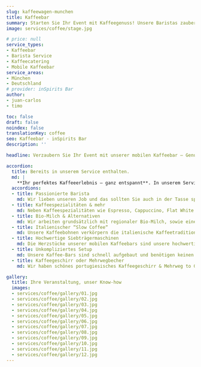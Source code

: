 ```yaml
---
slug: kaffeewagen-munchen
title: Kaffeebar
summary: Starten Sie Ihr Event mit Kaffeegenuss! Unsere Baristas zaubern einzigartige Kreationen für jeden Anlass. Kaffeehausflair für Ihre Veranstaltung.
image: services/coffee/stage.jpg

# price: null
service_types:
- Kaffeebar
- Barista Service
- Kaffeecatering
- Mobile Kaffeebar
service_areas:
- München
- Deutschland
# provider: inSpirits Bar
author:
- juan-carlos
- timo

toc: false
draft: false
noindex: false
translationKey: coffee
seo: Kaffeebar - inSpirits Bar
description: ''

headline: Verzaubern Sie Ihr Event mit unserer mobilen Kaffeebar – Genuss und Erlebnis in einem!

accordion:
  title: Bereits in unserem Service enthalten.
  md: |
    **Ihr perfektes Kaffeeerlebnis – ganz entspannt**. In unserem Service-Paket ist alles enthalten, was Sie für den perfekten Kaffeegenuss benötigen: Von erlesenen Kaffeespezialitäten über hochwertiges Equipment bis hin zum professionellen Auf- und Abbau und unserem erfahrenen Barista-Personal. Genießen Sie Ihre Veranstaltung – wir übernehmen die komplette Organisation rund um den Kaffee.
  accordions:
  - title: Passionierte Barista
    md: Wir lieben unseren Job und das sollten Sie auch in der Tasse spüren! Unsere Baristas sind pro Aktiv und geben immer ihr Bestes, um Sie und die Gäste mit leckeren Heißgetränken zu verwöhnen.
  - title: Kaffeespezialitäten & mehr
    md: Neben Kaffeespezialitäten wie Espresso, Cappuccino, Flat White etc. wird natürlich auch für Gäste gesorgt, die keine Koffeinliebhaber sind. Heiße Schokolade, diverse Teesorten & Matcha Latte gehören ebenfalls zu unserem Repertoire.
  - title: Bio-Milch & Alternativen
    md: Wir arbeiten grundsätzlich mit regionaler Bio-Milch, sowie einer hochwertigem Hafermilch, die auf keiner Kaffeekarte mehr fehlen darf. Auch Lactosefreie Milch haben wir standardmäßig dabei. Sollten Sie eine exotischere Alternative wie z.B. Kokos oder Mandel wünschen, können wir das natürlich ebenfalls im Vorfeld für Sie organisieren.
  - title: Italienischer “Slow Coffee“
    md: Unsere Kaffeebohnen verkörpern die italienische Kaffeetradition, handwerklich hergestellt mit hochwertiger Produktion in einem familiengeführten Betrieb in der Toskana. Sie liefern den perfekten Geschmack für Ihre Veranstaltung.
  - title: Hochwertige Siebträgermaschinen
    md: Die Herzstücke unserer mobilen Kaffeebars sind unsere hochwertigen Siebträgermaschinen. Hier können wir je nach Platzbedarf, Ansturm und natürlich Standdesign einiges bieten. Von der klassischen italienischen Handhebelmaschine bis zur multiboiler modernen La Marzocco sind hier verschiedene großartige Möglichkeiten vorhanden.
  - title: Unkompliziertes Setup
    md: Unsere Kaffee-Bars sind schnell aufgebaut und benötigen keinen festen Wasseranschluss. Ideal für jede Location und jeden Anlass.
  - title: Kaffeegeschirr oder Mehrwegbecher
    md: Wir haben schönes portugiesisches Kaffeegeschirr & Mehrweg to Go Becher in unserem Bestand. Aufgrund unserer Philosophie der Nachhaltigkeit versuchen wir Einweg Becher grundsätzlich zu vermeiden – und falls dies einmal nicht gelingt, für einen Ausgleich zu sorgen.

gallery:
  title: Ihre Veranstaltung, unser Know-how
  images:
  - services/coffee/gallery/01.jpg
  - services/coffee/gallery/02.jpg
  - services/coffee/gallery/03.jpg
  - services/coffee/gallery/04.jpg
  - services/coffee/gallery/05.jpg
  - services/coffee/gallery/06.jpg
  - services/coffee/gallery/07.jpg
  - services/coffee/gallery/08.jpg
  - services/coffee/gallery/09.jpg
  - services/coffee/gallery/10.jpg
  - services/coffee/gallery/11.jpg
  - services/coffee/gallery/12.jpg
---
```

